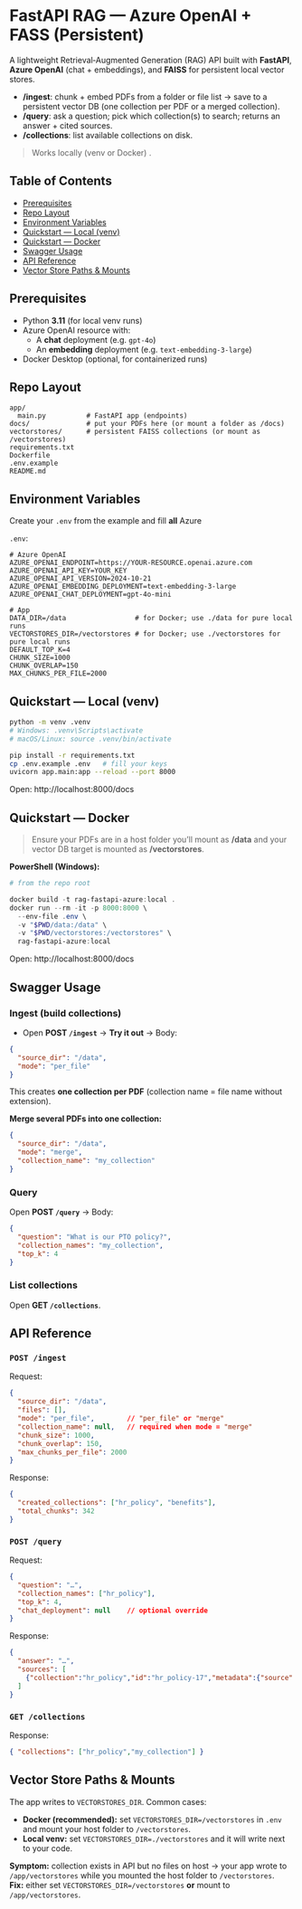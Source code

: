 
# FastAPI RAG — Azure OpenAI + FASS (Persistent)

A lightweight Retrieval‑Augmented Generation (RAG) API built with **FastAPI**, **Azure OpenAI** (chat + embeddings), and **FAISS** for persistent local vector stores.

- **/ingest**: chunk + embed PDFs from a folder or file list → save to a persistent vector DB (one collection per PDF or a merged collection).
- **/query**: ask a question; pick which collection(s) to search; returns an answer + cited sources.
- **/collections**: list available collections on disk.

> Works locally (venv or Docker) .


## Table of Contents
- [Prerequisites](#prerequisites)
- [Repo Layout](#repo-layout)
- [Environment Variables](#environment-variables)
- [Quickstart — Local (venv)](#quickstart--local-venv)
- [Quickstart — Docker](#quickstart--docker)
- [Swagger Usage](#swagger-usage)
- [API Reference](#api-reference)
- [Vector Store Paths & Mounts](#vector-store-paths--mounts)

## Prerequisites
- Python **3.11** (for local venv runs)
- Azure OpenAI resource with:
  - A **chat** deployment (e.g. `gpt-4o`)
  - An **embedding** deployment (e.g. `text-embedding-3-large`)
- Docker Desktop (optional, for containerized runs)


## Repo Layout
```
app/
  main.py          # FastAPI app (endpoints)
docs/              # put your PDFs here (or mount a folder as /docs)
vectorstores/      # persistent FAISS collections (or mount as /vectorstores)
requirements.txt
Dockerfile
.env.example
README.md
```


## Environment Variables
Create your `.env` from the example and fill **all** Azure 

`.env`:
```
# Azure OpenAI
AZURE_OPENAI_ENDPOINT=https://YOUR-RESOURCE.openai.azure.com
AZURE_OPENAI_API_KEY=YOUR_KEY
AZURE_OPENAI_API_VERSION=2024-10-21
AZURE_OPENAI_EMBEDDING_DEPLOYMENT=text-embedding-3-large
AZURE_OPENAI_CHAT_DEPLOYMENT=gpt-4o-mini

# App
DATA_DIR=/data                 # for Docker; use ./data for pure local runs
VECTORSTORES_DIR=/vectorstores # for Docker; use ./vectorstores for pure local runs
DEFAULT_TOP_K=4
CHUNK_SIZE=1000
CHUNK_OVERLAP=150
MAX_CHUNKS_PER_FILE=2000
```


## Quickstart — Local (venv)

```bash
python -m venv .venv
# Windows: .venv\Scripts\activate
# macOS/Linux: source .venv/bin/activate

pip install -r requirements.txt
cp .env.example .env   # fill your keys
uvicorn app.main:app --reload --port 8000
```
Open: http://localhost:8000/docs


## Quickstart — Docker

> Ensure your PDFs are in a host folder you’ll mount as **/data** and your vector DB target is mounted as **/vectorstores**.

**PowerShell (Windows):**
```powershell
# from the repo root

docker build -t rag-fastapi-azure:local .
docker run --rm -it -p 8000:8000 \
  --env-file .env \
  -v "$PWD/data:/data" \
  -v "$PWD/vectorstores:/vectorstores" \
  rag-fastapi-azure:local
```

Open: http://localhost:8000/docs


## Swagger Usage

### Ingest (build collections)
- Open **POST `/ingest`** → **Try it out** → Body:
```json
{
  "source_dir": "/data",
  "mode": "per_file"
}
```
This creates **one collection per PDF** (collection name = file name without extension).

**Merge several PDFs into one collection:**
```json
{
  "source_dir": "/data",
  "mode": "merge",
  "collection_name": "my_collection"
}
```

### Query
Open **POST `/query`** → Body:
```json
{
  "question": "What is our PTO policy?",
  "collection_names": "my_collection",
  "top_k": 4
}
```

### List collections
Open **GET `/collections`**.


## API Reference

### `POST /ingest`
Request:
```json
{
  "source_dir": "/data",
  "files": [],
  "mode": "per_file",        // "per_file" or "merge"
  "collection_name": null,   // required when mode = "merge"
  "chunk_size": 1000,
  "chunk_overlap": 150,
  "max_chunks_per_file": 2000
}
```
Response:
```json
{
  "created_collections": ["hr_policy", "benefits"],
  "total_chunks": 342
}
```

### `POST /query`
Request:
```json
{
  "question": "…",
  "collection_names": ["hr_policy"],
  "top_k": 4,
  "chat_deployment": null    // optional override
}
```
Response:
```json
{
  "answer": "…",
  "sources": [
    {"collection":"hr_policy","id":"hr_policy-17","metadata":{"source":"/data/hr_policy.pdf","chunk_index":17}}
  ]
}
```

### `GET /collections`
Response:
```json
{ "collections": ["hr_policy","my_collection"] }
```

## Vector Store Paths & Mounts

The app writes to `VECTORSTORES_DIR`. Common cases:

- **Docker (recommended):** set `VECTORSTORES_DIR=/vectorstores` in `.env` and mount your host folder to `/vectorstores`.
- **Local venv:** set `VECTORSTORES_DIR=./vectorstores` and it will write next to your code.

**Symptom:** collection exists in API but no files on host → your app wrote to `/app/vectorstores` while you mounted the host folder to `/vectorstores`.  
**Fix:** either set `VECTORSTORES_DIR=/vectorstores` **or** mount to `/app/vectorstores`.
